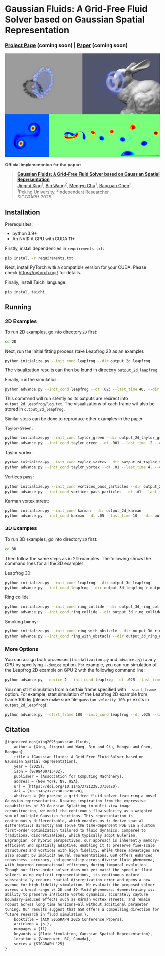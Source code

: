 # Gaussian Fluids: A Grid-Free Fluid Solver based on Gaussian Spatial Representation

### [Project Page]() (coming soon)  | [Paper]() (coming soon)

![](images/representative_image.jpg)

Official implementation for the paper:
> **[Gaussian Fluids: A Grid-Free Fluid Solver based on Gaussian Spatial Representation]()**  
> [Jingrui Xing](https://xjr01.github.io/)<sup>1</sup>, [Bin Wang](https://binwangbfa.github.io/)<sup>2</sup>, [Mengyu Chu](https://rachelcmy.github.io/)<sup>1</sup>, [Baoquan Chen](https://baoquanchen.info/)<sup>1</sup> <br>
> <sup>1</sup>Peking University, <sup>2</sup>Independent Researcher <br>
> SIGGRAPH 2025


## Installation
Prerequisites:
- python 3.9+
- An NVIDIA GPU with CUDA 11+

Firstly, install dependencies in `requirements.txt`:
```bash
pip install -r requirements.txt
```

Next, install PyTorch with a compatible version for your CUDA. Please check https://pytorch.org/ for details.

Finally, install Taichi language:

```bash
pip install taichi
```

## Running

### 2D Examples

To run 2D examples, go into directory `2D` first:

```bash
cd 2D
```

Next, run the initial fitting process (take Leapfrog 2D as an example):

```bash
python initialize.py --init_cond leapfrog --dir output_2d_leapfrog
```

The visualization results can then be found in directory `output_2d_leapfrog`.

Finally, run the simulation:

```bash
python advance.py --init_cond leapfrog --dt .025 --last_time 40. --dir output_2d_leapfrog > output_2d_leapfrog/log.txt
```

This command will run silently as its outputs are redirect into `output_2d_leapfrog/log.txt`. The visualizations of each frame will also be stored in `output_2d_leapfrog`.

Similar steps can be done to reproduce other examples in the paper.

Taylor-Green:

```bash
python initialize.py --init_cond taylor_green --dir output_2d_taylor_green
python advance.py --init_cond taylor_green --dt .001 --last_time .2 --dir output_2d_taylor_green > output_2d_taylor_green/log.txt
```

Taylor vortex:

```bash
python initialize.py --init_cond taylor_vortex --dir output_2d_taylor_vortex
python advance.py --init_cond taylor_vortex --dt .01 --last_time 4. --dir output_2d_taylor_vortex > output_2d_taylor_vortex/log.txt
```

Vortices pass:

```bash
python initialize.py --init_cond vortices_pass_particles --dir output_2d_vortices_pass
python advance.py --init_cond vortices_pass_particles --dt .01 --last_time 5. --dir output_2d_vortices_pass > output_2d_vortices_pass/log.txt
```

Karman vortex street:

```bash
python initialize.py --init_cond karman --dir output_2d_karman
python advance.py --init_cond karman --dt .05 --last_time 10. --dir output_2d_karman > output_2d_karman/log.txt
```

### 3D Examples

To run 3D examples, go into directory `3D` first:

```bash
cd 3D
```

Then follow the same steps as in 2D examples. The following shows the command lines for all the 3D examples.

Leapfrog 3D:

```bash
python initialize.py --init_cond leapfrog --dir output_3d_leapfrog
python advance.py --init_cond leapfrog --dir output_3d_leapfrog > output_3d_leapfrog/log.txt
```

Ring collide:

```bash
python initialize.py --init_cond ring_collide --dir output_3d_ring_collide
python advance.py --init_cond ring_collide --dir output_3d_ring_collide > output_3d_ring_collide/log.txt
```

Smoking bunny:

```bash
python initialize.py --init_cond ring_with_obstacle --dir output_3d_ring_with_obstacle
python advance.py --init_cond ring_with_obstacle --dir output_3d_ring_with_obstacle > output_3d_ring_with_obstacle/log.txt
```

### More Options

You can assign both processes (`initialization.py` and `advance.py`) to any GPU by specifying `--device` option. For example, you can run simulation of the Leapfrog 2D example on GPU 2 with the following command line:

```bash
python advance.py --device 2 --init_cond leapfrog --dt .025 --last_time 40. --dir output_2d_leapfrog > output_2d_leapfrog/log.txt
```

You can start simulation from a certain frame specified with `--start_frame` option. For example, start simulation of the Leapfrog 2D example from frame $100$ by (please make sure file `gaussian_velocity_100.pt` exists in `output_2d_leapfrog`):

```bash
python advance.py --start_frame 100 --init_cond leapfrog --dt .025 --last_time 40. --dir output_2d_leapfrog > output_2d_leapfrog/log_from_100.txt
```

## Citation

```
@inproceedings{xing2025gaussian-fluids,
	author = {Xing, Jingrui and Wang, Bin and Chu, Mengyu and Chen, Baoquan},
	title = {Gaussian Fluids: A Grid-Free Fluid Solver based on Gaussian Spatial Representation},
	year = {2025},
	isbn = {9798400715402},
	publisher = {Association for Computing Machinery},
	address = {New York, NY, USA},
	url = {https://doi.org/10.1145/3721238.3730620},
	doi = {10.1145/3721238.3730620},
	abstract = {We present a grid-free fluid solver featuring a novel Gaussian representation. Drawing inspiration from the expressive capabilities of 3D Gaussian Splatting in multi-view image reconstruction, we model the continuous flow velocity as a weighted sum of multiple Gaussian functions. This representation is continuously differentiable, which enables us to derive spatial differentials directly and solve the time-dependent PDE via a custom first‑order optimization tailored to fluid dynamics. Compared to traditional discretizations, which typically adopt Eulerian, Lagrangian, or hybrid perspectives, our approach is inherently memory-efficient and spatially adaptive, enabling it to preserve fine-scale structures and vortices with high fidelity. While these advantages are also sought by implicit neural representations, GSR offers enhanced robustness, accuracy, and generality across diverse fluid phenomena, with improved computational efficiency during temporal evolution. Though our first‑order solver does not yet match the speed of fluid solvers using explicit representations, its continuous nature substantially reduces spatial discretization error and opens a new avenue for high‑fidelity simulation. We evaluate the proposed solver across a broad range of 2D and 3D fluid phenomena, demonstrating its ability to preserve intricate vortex dynamics, accurately capture boundary-induced effects such as Kármán vortex streets, and remain robust across long time horizons—all without additional parameter tuning. Our results suggest that GSR offers a compelling direction for future research in fluid simulation.},
	booktitle = {ACM SIGGRAPH 2025 Conference Papers},
	articleno = {31},
	numpages = {11},
	keywords = {Fluid Simulation, Gaussian Spatial Representation},
	location = {Vancouver, BC, Canada},
	series = {SIGGRAPH '25}
}
```